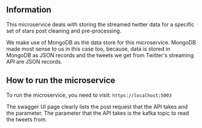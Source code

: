 ## Information
This microservice deals with storing the streamed twitter data for a specific set of stars post cleaning and 
pre-processing. 

We make use of MongoDB as the data store for this microservice. MongoDB made most sense to us in this case too, because, 
data is stored in MongoDB as JSON records and the tweets we get from Twitter's streaming API are JSON records.

## How to run the microservice
To run the microservice, you need to visit: `https://localhost:5003`

The swagger UI page clearly lists the post request that the API takes and the parameter. The parameter that the API 
takes is the kafka topic to read the tweets from.

  